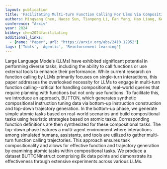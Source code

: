 ```yaml
---
layout: publication
title: 'Facilitating Multi-turn Function Calling For Llms Via Compositional Instruction Tuning'
authors: Mingyang Chen, Haoze Sun, Tianpeng Li, Fan Yang, Hao Liang, Keer Lu, Bin Cui, Wentao Zhang, Zenan Zhou, Weipeng Chen
conference: "Arxiv"
year: 2024
bibkey: chen2024facilitating
additional_links:
  - {name: "Paper", url: "https://arxiv.org/abs/2410.12952"}
tags: ['Tools', 'Agentic', 'Reinforcement Learning']
---
```

Large Language Models (LLMs) have exhibited significant potential in
performing diverse tasks, including the ability to call functions or use
external tools to enhance their performance. While current research on function
calling by LLMs primarily focuses on single-turn interactions, this paper
addresses the overlooked necessity for LLMs to engage in multi-turn function
calling--critical for handling compositional, real-world queries that require
planning with functions but not only use functions. To facilitate this, we
introduce an approach, BUTTON, which generates synthetic compositional
instruction tuning data via bottom-up instruction construction and top-down
trajectory generation. In the bottom-up phase, we generate simple atomic tasks
based on real-world scenarios and build compositional tasks using heuristic
strategies based on atomic tasks. Corresponding function definitions are then
synthesized for these compositional tasks. The top-down phase features a
multi-agent environment where interactions among simulated humans, assistants,
and tools are utilized to gather multi-turn function calling trajectories. This
approach ensures task compositionality and allows for effective function and
trajectory generation by examining atomic tasks within compositional tasks. We
produce a dataset BUTTONInstruct comprising 8k data points and demonstrate its
effectiveness through extensive experiments across various LLMs.
